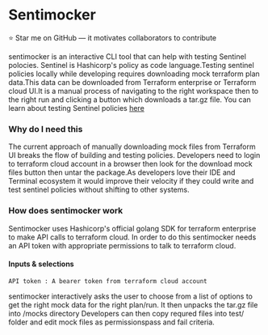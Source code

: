 # Sentimocker

:star: Star me on GitHub — it motivates collaborators to contribute

sentimocker is an interactive CLI tool that can help with testing Sentinel polocies.
Sentinel is Hashicorp's policy as code language.Testing sentinel policies locally while
developing requires downloading mock terraform plan data.This data can be downloaded
from Terraform enterprise or Terraform cloud UI.It is a manual process of navigating to the right
workspace then to the right run and clicking a button which downloads a tar.gz file.
You can learn about testing Sentinel policies [here](https://medium.com/hashicorp-engineering/writing-and-testing-sentinel-policies-for-terraform-enterprise-2611112d5752)

### Why do I need this
The current approach of manually downloading mock files from Terraform UI breaks the flow of
building and testing policies. Developers need to login to terraform cloud account in a browser
then look for the download mock files button then untar the package.As developers love their IDE
and Terminal ecosystem it would improve their velocity if they could write and test
sentinel policies without shifting to other systems.

### How does sentimocker work
Sentimocker uses Hashicorp's official golang SDK for terraform enterprise to make
API calls to terraform cloud. In order to do this sentimocker needs an API token with appropriate permissions
to talk to terraform cloud.
#### Inputs & selections
`API token : A bearer token from terraform cloud account`

sentimocker interactively asks the user to choose from a list of options to get the right mock data
for the right plan/run.
It then unpacks the tar.gz file into /mocks directory
Developers can then copy requred files into test/ folder and edit mock files as permissionspass and
fail criteria.
